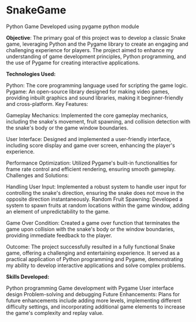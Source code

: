# SnakeGame
Python Game Developed using pygame python module

**Objective**: The primary goal of this project was to develop a classic Snake game, leveraging Python and the Pygame library to create an engaging and challenging experience for players. The project aimed to enhance my understanding of game development principles, Python programming, and the use of Pygame for creating interactive applications.

**Technologies Used:**

Python: The core programming language used for scripting the game logic.
Pygame: An open-source library designed for making video games, providing inbuilt graphics and sound libraries, making it beginner-friendly and cross-platform.
Key Features:

Gameplay Mechanics: Implemented the core gameplay mechanics, including the snake's movement, fruit spawning, and collision detection with the snake's body or the game window boundaries.

User Interface: Designed and implemented a user-friendly interface, including score display and game over screen, enhancing the player's experience.

Performance Optimization: Utilized Pygame's built-in functionalities for frame rate control and efficient rendering, ensuring smooth gameplay.
Challenges and Solutions:

Handling User Input: Implemented a robust system to handle user input for controlling the snake's direction, ensuring the snake does not move in the opposite direction instantaneously.
Random Fruit Spawning: Developed a system to spawn fruits at random locations within the game window, adding an element of unpredictability to the game.

Game Over Condition: Created a game over function that terminates the game upon collision with the snake's body or the window boundaries, providing immediate feedback to the player.

Outcome: The project successfully resulted in a fully functional Snake game, offering a challenging and entertaining experience. It served as a practical application of Python programming and Pygame, demonstrating my ability to develop interactive applications and solve complex problems.

**Skills Developed:**

Python programming
Game development with Pygame
User interface design
Problem-solving and debugging
Future Enhancements: Plans for future enhancements include adding more levels, implementing different difficulty settings, and incorporating additional game elements to increase the game's complexity and replay value.
